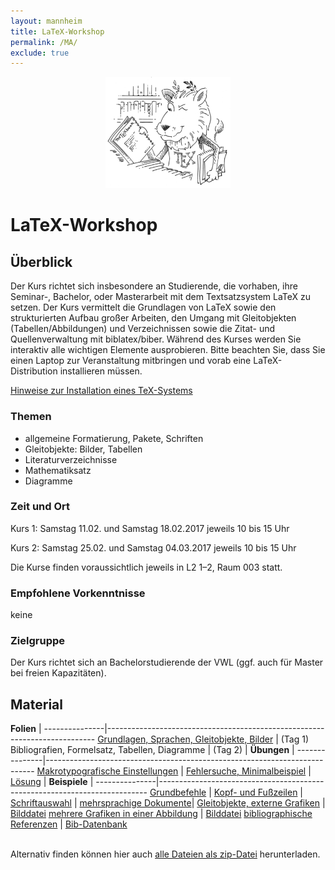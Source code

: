 ```yaml
---
layout: mannheim
title: LaTeX-Workshop
permalink: /MA/
exclude: true
---
```


<p style="text-align:center">
  <img src="ctan_lion.png" title="CTAN lion drawing by Duane Bibby; thanks to www.ctan.org" alt="CTAN lion" height="178" width="200">
</p>

# LaTeX-Workshop

## Überblick

Der Kurs richtet sich insbesondere an Studierende, die vorhaben, ihre Seminar-, Bachelor, oder Masterarbeit
mit dem Textsatzsystem LaTeX zu setzen. Der Kurs vermittelt die Grundlagen von LaTeX sowie den strukturierten Aufbau
großer Arbeiten, den Umgang mit Gleitobjekten (Tabellen/Abbildungen) und Verzeichnissen sowie die Zitat- und
Quellenverwaltung mit biblatex/biber. Während des Kurses werden Sie interaktiv alle wichtigen Elemente
ausprobieren. Bitte beachten Sie, dass Sie einen Laptop zur Veranstaltung mitbringen und vorab eine 
LaTeX-Distribution installieren müssen.

[Hinweise zur Installation eines TeX-Systems](./00_texlive_installation.pdf "Installationshinweise (PDF)")

### Themen

* allgemeine Formatierung, Pakete, Schriften
* Gleitobjekte: Bilder, Tabellen
* Literaturverzeichnisse
* Mathematiksatz
* Diagramme

### Zeit und Ort

Kurs 1: Samstag 11.02. und Samstag 18.02.2017 jeweils 10 bis 15 Uhr

Kurs 2: Samstag 25.02. und Samstag 04.03.2017 jeweils 10 bis 15 Uhr

Die Kurse finden voraussichtlich jeweils in L2 1–2, Raum 003 statt.

### Empfohlene Vorkenntnisse

keine

### Zielgruppe

Der Kurs richtet sich an Bachelorstudierende der VWL (ggf. auch für Master bei freien Kapazitäten).

## Material

**Folien**     |
---------------|---------------------------------------------------------------------------
[Grundlagen, Sprachen, Gleitobjekte, Bilder](./folien_tag1.pdf "Folien zu Tag 1 (PDF)")   | (Tag 1)
Bibliografien, Formelsatz, Tabellen, Diagramme<!--(./folien_tag2.pdf "Folien zu Tag 2 (PDF)")--> | (Tag 2)
|
**Übungen**    |
---------------|---------------------------------------------------------------------------
[Makrotypografische Einstellungen](./uebung_layout.tex "uebung_layout.tex")         |
[Fehlersuche, Minimalbeispiel](./uebung_fehlermeldungen.tex "uebung_fehlermeldungen.tex") | [Lösung](./uebung_fehlermeldungen_loesung.tex "uebung_fehlermeldungen_loesung.tex")
|
**Beispiele**  |
---------------|---------------------------------------------------------------------------
[Grundbefehle](./beispiel_grundbefehle.tex "beispiel_grundbefehle.tex")                   |
[Kopf- und Fußzeilen](./beispiel_kopfzeile.tex "beispiel_kopfzeile.tex")                  |
[Schriftauswahl](./beispiel_schriften.tex "beispiel_schriften.tex")                       |
[mehrsprachige Dokumente](./beispiel_mehrsprachigkeit.tex "beispiel_mehrsprachigkeit.tex")|
[Gleitobjekte, externe Grafiken](./beispiel_gleitobjekte.tex "beispiel_gleitobjekte.tex") | [Bilddatei](./raptor.pdf "raptor.pdf")
[mehrere Grafiken in einer Abbildung](./beispiel_subfigure.tex "beispiel_subfigure.tex")  | [Bilddatei](./raptor.pdf "raptor.pdf")
[bibliographische Referenzen](./beispiel_biblatex.tex "beispiel_biblatex.tex")            | [Bib-Datenbank](./referenzen.bib "referenzen.bib")


<br>Alternativ finden können hier auch [alle Dateien als zip-Datei](./latexworkshop_tag1.zip "latexworkshop_tag1.zip") herunterladen.
